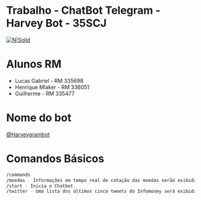 # Trabalho -  ChatBot Telegram - Harvey Bot - 35SCJ


[![N|Solid](https://encrypted-tbn0.gstatic.com/images?q=tbn%3AANd9GcQgo1G5XcCA42esj5AuZm3YxHvNAn08ZjbKO9rz_N_2II-hiItn)]()

# Alunos RM
* Lucas Gabriel - RM 335698
* Henrique Mlaker - RM 336051
* Guilherme - RM 335477

# Nome do bot
[@Harveygrambot](https://t.me/Harveygrambot)

# Comandos Básicos
```sh
/commands
/moedas - Informações em tempo real de cotação das moedas serão exibidas.
/start - Inicia o Chatbot.
/twitter - Uma lista dos últimos cinco tweets do Infomoney será exibida.
```
